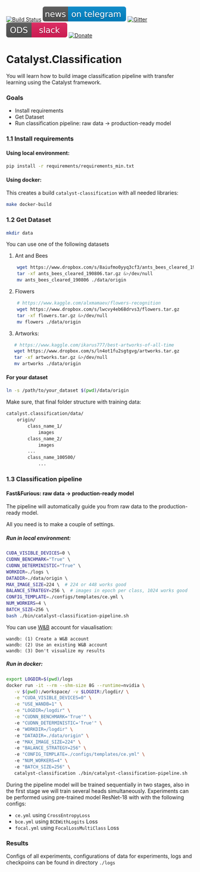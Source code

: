 [![Build Status](https://travis-ci.com/catalyst-team/classification.svg?branch=master)](https://travis-ci.com/catalyst-team/classification)
[![Telegram](./pics/telegram.svg)](https://t.me/catalyst_team)
[![Gitter](https://badges.gitter.im/catalyst-team/community.svg)](https://gitter.im/catalyst-team/community?utm_source=badge&utm_medium=badge&utm_campaign=pr-badge)
[![Slack](./pics/slack.svg)](https://opendatascience.slack.com/messages/CGK4KQBHD)
[![Donate](https://raw.githubusercontent.com/catalyst-team/catalyst-pics/master/third_party_pics/patreon.png)](https://www.patreon.com/catalyst_team)

# Catalyst.Classification

You will learn how to build image classification pipeline with transfer learning using the Catalyst framework.

### Goals
- Install requirements
- Get Dataset
- Run classification pipeline: raw data → production-ready model

### 1.1 Install requirements

#### Using local environment: 
```bash
pip install -r requirements/requirements_min.txt
```

#### Using docker:

This creates a build `catalyst-classification` with all needed libraries:
```bash
make docker-build
```

### 1.2 Get Dataset

```bash
mkdir data
```
You can use one of the following datasets

1. Ant and Bees
```bash
    wget https://www.dropbox.com/s/8aiufmo0yyq3cf3/ants_bees_cleared_190806.tar.gz
    tar -xf ants_bees_cleared_190806.tar.gz &>/dev/null
    mv ants_bees_cleared_190806 ./data/origin
 ```
2. Flowers
```bash
    # https://www.kaggle.com/alxmamaev/flowers-recognition
    wget https://www.dropbox.com/s/lwcvy4eb68drvs3/flowers.tar.gz
    tar -xf flowers.tar.gz &>/dev/null
    mv flowers ./data/origin
 ```

3. Artworks:
 ```bash
    # https://www.kaggle.com/ikarus777/best-artworks-of-all-time
    wget https://www.dropbox.com/s/ln4ot1fu2sgtgvg/artworks.tar.gz
    tar -xf artworks.tar.gz &>/dev/null
    mv artworks ./data/origin
```

#### For your dataset
```bash
ln -s /path/to/your_dataset $(pwd)/data/origin
```
Make sure, that final folder structure with training data:
```bash
catalyst.classification/data/
    origin/
        class_name_1/
            images
        class_name_2/
            images
        ...
        class_name_100500/
            ...
```

### 1.3 Classification pipeline
#### Fast&Furious: raw data → production-ready model

The pipeline will automatically guide you from raw data to the production-ready model. 

All you need is to make a couple of settings.
##### Run in local environment: 

```bash	
CUDA_VISIBLE_DEVICES=0 \	
CUDNN_BENCHMARK="True" \	
CUDNN_DETERMINISTIC="True" \	
WORKDIR=./logs \	
DATADIR=./data/origin \	
MAX_IMAGE_SIZE=224 \  # 224 or 448 works good	
BALANCE_STRATEGY=256 \  # images in epoch per class, 1024 works good	
CONFIG_TEMPLATE=./configs/templates/ce.yml \	
NUM_WORKERS=4 \	
BATCH_SIZE=256 \	
bash ./bin/catalyst-classification-pipeline.sh	
```
You can use [W&B](https://www.wandb.com/) account for viaualisation:

```
wandb: (1) Create a W&B account
wandb: (2) Use an existing W&B account
wandb: (3) Don't visualize my results
```

##### Run in docker:

```bash
export LOGDIR=$(pwd)/logs
docker run -it --rm --shm-size 8G --runtime=nvidia \
   -v $(pwd):/workspace/ -v $LOGDIR:/logdir/ \
   -e "CUDA_VISIBLE_DEVICES=0" \
   -e "USE_WANDB=1" \
   -e "LOGDIR=/logdir" \
   -e "CUDNN_BENCHMARK='True'" \	
   -e "CUDNN_DETERMINISTIC='True'" \	
   -e "WORKDIR=/logdir" \	
   -e "DATADIR=./data/origin" \	
   -e "MAX_IMAGE_SIZE=224" \  	
   -e "BALANCE_STRATEGY=256" \ 	
   -e "CONFIG_TEMPLATE=./configs/templates/ce.yml" \	
   -e "NUM_WORKERS=4" \	
   -e "BATCH_SIZE=256" \	
   catalyst-classification ./bin/catalyst-classification-pipeline.sh
```

During the pipeline model will be trained sequentially in two stages, also in the first stage we will train several heads simultaneously.
Experiments can be performed using pre-trained model ResNet-18 with with the following configs:
- `ce.yml`  using `CrossEntropyLoss`
- `bce.yml` using `BCEWithLogits` Loss
- `focal.yml` using `FocalLossMultiClass` Loss


### Results
Configs of all experiments, configurations of data for experiments, logs and checkpoins can be found in directory `./logs`
